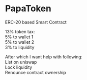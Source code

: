 # PapaToken
ERC-20 based Smart Contract

13% token tax:<br/>
5% to wallet 1<br/>
5% to wallet 2<br/>
3% to liquidity<br/>

After which I want help with following:<br/>
List on uniswap<br/>
Lock liquidity<br/>
Renounce contract ownership<br/>
